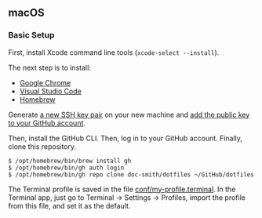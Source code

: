 ## macOS

### Basic Setup

First, install Xcode command line tools (`xcode-select --install`).

The next step is to install:

* [Google Chrome](https://www.google.com/chrome)
* [Visual Studio Code](https://code.visualstudio.com)
* [Homebrew](https://docs.brew.sh/Installation)

Generate [a new SSH key pair](https://docs.github.com/en/authentication/connecting-to-github-with-ssh/generating-a-new-ssh-key-and-adding-it-to-the-ssh-agent)
on your new machine and [add the public key to your GitHub account](https://docs.github.com/en/authentication/connecting-to-github-with-ssh/adding-a-new-ssh-key-to-your-github-account).

Then, install the GitHub CLI. Then, log in to your GitHub account. Finally, clone this repository.

```
$ /opt/homebrew/bin/brew install gh
$ /opt/homebrew/bin/gh auth login
$ /opt/homebrew/bin/gh repo clone doc-smith/dotfiles ~/GitHub/dotfiles
```

The Terminal profile is saved in the file [conf/my-profile.terminal](conf/my-profile.terminal).
In the Terminal app, just go to Terminal -> Settings -> Profiles, import the profile from this
file, and set it as the default.
